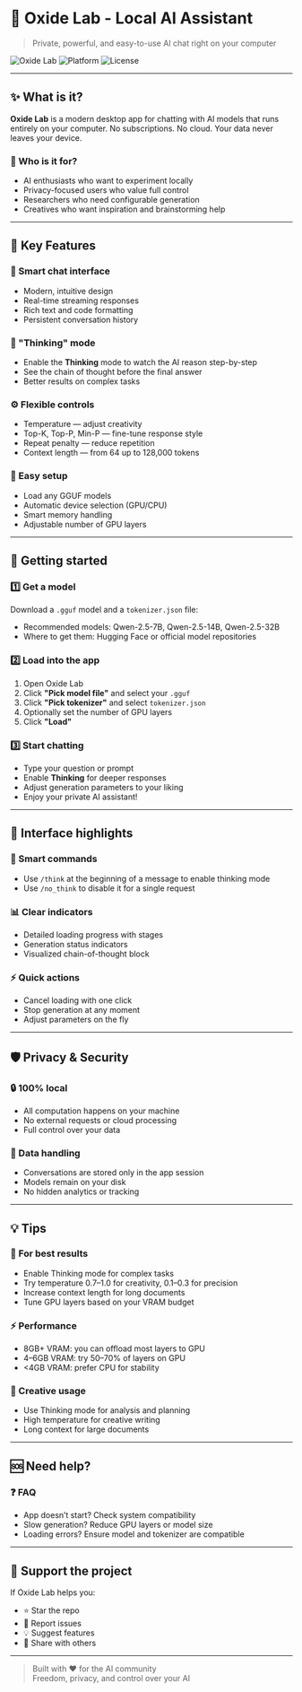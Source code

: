 # 🤖 Oxide Lab - Local AI Assistant

> Private, powerful, and easy-to-use AI chat right on your computer

![Oxide Lab](https://img.shields.io/badge/Status-Active-brightgreen) ![Platform](https://img.shields.io/badge/Platform-Windows%20%7C%20macOS%20%7C%20Linux-blue) ![License](https://img.shields.io/badge/License-MIT-yellow)

---

## ✨ What is it?

**Oxide Lab** is a modern desktop app for chatting with AI models that runs entirely on your computer. No subscriptions. No cloud. Your data never leaves your device.

### 🎯 Who is it for?

- AI enthusiasts who want to experiment locally
- Privacy-focused users who value full control
- Researchers who need configurable generation
- Creatives who want inspiration and brainstorming help

---

## 🚀 Key Features

### 💬 Smart chat interface
- Modern, intuitive design
- Real-time streaming responses
- Rich text and code formatting
- Persistent conversation history

### 🧠 "Thinking" mode
- Enable the **Thinking** mode to watch the AI reason step-by-step
- See the chain of thought before the final answer
- Better results on complex tasks

### ⚙️ Flexible controls
- Temperature — adjust creativity
- Top-K, Top-P, Min-P — fine-tune response style
- Repeat penalty — reduce repetition
- Context length — from 64 up to 128,000 tokens

### 🔧 Easy setup
- Load any GGUF models
- Automatic device selection (GPU/CPU)
- Smart memory handling
- Adjustable number of GPU layers

---

## 📖 Getting started

### 1️⃣ Get a model
Download a `.gguf` model and a `tokenizer.json` file:
- Recommended models: Qwen-2.5-7B, Qwen-2.5-14B, Qwen-2.5-32B
- Where to get them: Hugging Face or official model repositories

### 2️⃣ Load into the app
1. Open Oxide Lab
2. Click **"Pick model file"** and select your `.gguf`
3. Click **"Pick tokenizer"** and select `tokenizer.json`
4. Optionally set the number of GPU layers
5. Click **"Load"**

### 3️⃣ Start chatting
- Type your question or prompt
- Enable **Thinking** for deeper responses
- Adjust generation parameters to your liking
- Enjoy your private AI assistant!

---

## 🎨 Interface highlights

### 🎯 Smart commands
- Use `/think` at the beginning of a message to enable thinking mode
- Use `/no_think` to disable it for a single request

### 📊 Clear indicators
- Detailed loading progress with stages
- Generation status indicators
- Visualized chain-of-thought block

### ⚡ Quick actions
- Cancel loading with one click
- Stop generation at any moment
- Adjust parameters on the fly

---

## 🛡️ Privacy & Security

### 🔒 100% local
- All computation happens on your machine
- No external requests or cloud processing
- Full control over your data

### 💾 Data handling
- Conversations are stored only in the app session
- Models remain on your disk
- No hidden analytics or tracking

---

## 💡 Tips

### 🎯 For best results
- Enable Thinking mode for complex tasks
- Try temperature 0.7–1.0 for creativity, 0.1–0.3 for precision
- Increase context length for long documents
- Tune GPU layers based on your VRAM budget

### ⚡ Performance
- 8GB+ VRAM: you can offload most layers to GPU
- 4–6GB VRAM: try 50–70% of layers on GPU
- <4GB VRAM: prefer CPU for stability

### 🎨 Creative usage
- Use Thinking mode for analysis and planning
- High temperature for creative writing
- Long context for large documents

---

## 🆘 Need help?

### ❓ FAQ
- App doesn’t start? Check system compatibility
- Slow generation? Reduce GPU layers or model size
- Loading errors? Ensure model and tokenizer are compatible

---

## 🌟 Support the project

If Oxide Lab helps you:
- ⭐ Star the repo
- 🐛 Report issues
- 💡 Suggest features
- 🤝 Share with others

---

> Built with ❤️ for the AI community  
> Freedom, privacy, and control over your AI